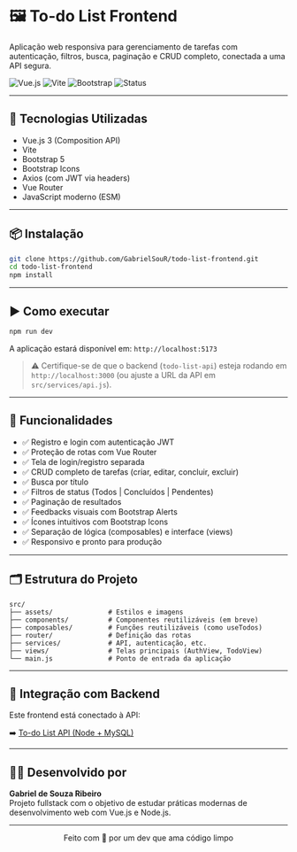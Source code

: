 # 🖼️ To-do List Frontend

Aplicação web responsiva para gerenciamento de tarefas com autenticação, filtros, busca, paginação e CRUD completo, conectada a uma API segura.

![Vue.js](https://img.shields.io/badge/Vue.js-3.x-42b883?logo=vue.js)
![Vite](https://img.shields.io/badge/Vite-Dev%20Server-ff69b4?logo=vite)
![Bootstrap](https://img.shields.io/badge/Bootstrap-5-blueviolet?logo=bootstrap)
![Status](https://img.shields.io/badge/Status-Concluído-brightgreen)

---

## 🚀 Tecnologias Utilizadas

- Vue.js 3 (Composition API)
- Vite
- Bootstrap 5
- Bootstrap Icons
- Axios (com JWT via headers)
- Vue Router
- JavaScript moderno (ESM)

---

## 📦 Instalação

```bash
git clone https://github.com/GabrielSouR/todo-list-frontend.git
cd todo-list-frontend
npm install
```

---

## ▶️ Como executar

```bash
npm run dev
```

A aplicação estará disponível em: `http://localhost:5173`

> ⚠️ Certifique-se de que o backend (`todo-list-api`) esteja rodando em `http://localhost:3000` (ou ajuste a URL da API em `src/services/api.js`).

---

## 🔐 Funcionalidades

- ✅ Registro e login com autenticação JWT
- ✅ Proteção de rotas com Vue Router
- ✅ Tela de login/registro separada
- ✅ CRUD completo de tarefas (criar, editar, concluir, excluir)
- ✅ Busca por título
- ✅ Filtros de status (Todos | Concluídos | Pendentes)
- ✅ Paginação de resultados
- ✅ Feedbacks visuais com Bootstrap Alerts
- ✅ Ícones intuitivos com Bootstrap Icons
- ✅ Separação de lógica (composables) e interface (views)
- ✅ Responsivo e pronto para produção

---

## 🗂️ Estrutura do Projeto

```
src/
├── assets/              # Estilos e imagens
├── components/          # Componentes reutilizáveis (em breve)
├── composables/         # Funções reutilizáveis (como useTodos)
├── router/              # Definição das rotas
├── services/            # API, autenticação, etc.
├── views/               # Telas principais (AuthView, TodoView)
└── main.js              # Ponto de entrada da aplicação
```

---

## 🔄 Integração com Backend

Este frontend está conectado à API:

➡️ [To-do List API (Node + MySQL)](https://github.com/GabrielSouR/todo-list-backend)

---

## 👨‍💻 Desenvolvido por

**Gabriel de Souza Ribeiro**  
Projeto fullstack com o objetivo de estudar práticas modernas de desenvolvimento web com Vue.js e Node.js.

---

<p align="center">
  Feito com 💚 por um dev que ama código limpo
</p>